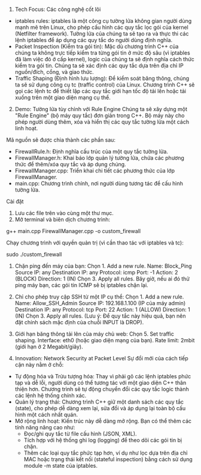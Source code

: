 1. Tech Focus: Các công nghệ cốt lõi
  - iptables rules: iptables là một công cụ tường lửa không gian người dùng mạnh mẽ trên Linux, cho phép cấu hình các quy tắc lọc gói của kernel (Netfilter framework). Tường lửa của chúng ta sẽ tạo ra và thực thi các lệnh iptables để áp dụng các quy tắc do người dùng định nghĩa.
  - Packet Inspection (Kiểm tra gói tin): Mặc dù chương trình C++ của chúng ta không trực tiếp kiểm tra từng gói tin ở mức độ sâu (vì iptables đã làm việc đó ở cấp kernel), logic của chúng ta sẽ định nghĩa cách thức kiểm tra gói tin. Chúng ta sẽ xác định các quy tắc dựa trên địa chỉ IP nguồn/đích, cổng, và giao thức.
  - Traffic Shaping (Định hình lưu lượng): Để kiểm soát băng thông, chúng ta sẽ sử dụng công cụ tc (traffic control) của Linux. Chương trình C++ sẽ gọi các lệnh tc để thiết lập các quy tắc giới hạn tốc độ tải lên hoặc tải xuống trên một giao diện mạng cụ thể.
    
2. Demo: Tường lửa tùy chỉnh với Rule Engine
Chúng ta sẽ xây dựng một "Rule Engine" (bộ máy quy tắc) đơn giản trong C++. Bộ máy này cho phép người dùng thêm, xóa và hiển thị các quy tắc tường lửa một cách linh hoạt.

Mã nguồn sẽ được chia thành các phần sau:
  - FirewallRule.h: Định nghĩa cấu trúc của một quy tắc tường lửa.
  - FirewallManager.h: Khai báo lớp quản lý tường lửa, chứa các phương thức để thêm/xóa quy tắc và áp dụng chúng.
  - FirewallManager.cpp: Triển khai chi tiết các phương thức của lớp FirewallManager.
  - main.cpp: Chương trình chính, nơi người dùng tương tác để cấu hình tường lửa.


Cài đặt

1. Lưu các file trên vào cùng một thư mục.
2. Mở terminal và biên dịch chương trình:

  g++ main.cpp FirewallManager.cpp -o custom_firewall

Chạy chương trình với quyền quản trị (vì cần thao tác với iptables và tc):

  sudo ./custom_firewall

  
1. Chặn ping đến máy của bạn:
Chọn 1. Add a new rule.
  Name: Block_Ping
  Source IP: any
  Destination IP: any
  Protocol: icmp
  Port: -1
  Action: 2 (BLOCK)
  Direction: 1 (IN)
  Chọn 3. Apply all rules.
  Bây giờ, nếu ai đó thử ping máy bạn, các gói tin ICMP sẽ bị iptables chặn lại.

2. Chỉ cho phép truy cập SSH từ một IP cụ thể:
  Chọn 1. Add a new rule.
  Name: Allow_SSH_Admin
  Source IP: 192.168.1.100 (IP của máy admin)
  Destination IP: any
  Protocol: tcp
  Port: 22
  Action: 1 (ALLOW)
  Direction: 1 (IN)
  Chọn 3. Apply all rules.
  (Lưu ý: Để quy tắc này hiệu quả, bạn nên đặt chính sách mặc định của chuỗi INPUT là DROP).

3. Giới hạn băng thông tải lên của máy chủ web:
  Chọn 5. Set traffic shaping.
  Interface: eth0 (hoặc giao diện mạng của bạn).
  Rate limit: 2mbit (giới hạn ở 2 Megabit/giây).


3. Innovation: Network Security at Packet Level
Sự đổi mới của cách tiếp cận này nằm ở chỗ:
  - Tự động hóa và Trừu tượng hóa: Thay vì phải gõ các lệnh iptables phức tạp và dễ lỗi, người dùng có thể tương tác với một giao diện C++ thân thiện hơn. Chương trình sẽ tự động chuyển đổi các quy tắc logic thành các lệnh hệ thống chính xác.
  - Quản lý trạng thái: Chương trình C++ giữ một danh sách các quy tắc (state), cho phép dễ dàng xem lại, sửa đổi và áp dụng lại toàn bộ cấu hình một cách nhất quán.
  - Mở rộng linh hoạt: Kiến trúc này dễ dàng mở rộng. Bạn có thể thêm các tính năng nâng cao như:
    + Đọc/ghi quy tắc từ file cấu hình (JSON, XML).
    + Tích hợp với hệ thống ghi log (logging) để theo dõi các gói tin bị chặn.
    + Thêm các loại quy tắc phức tạp hơn, ví dụ như lọc dựa trên địa chỉ MAC hoặc trạng thái kết nối (stateful inspection) bằng cách sử dụng module -m state của iptables.
